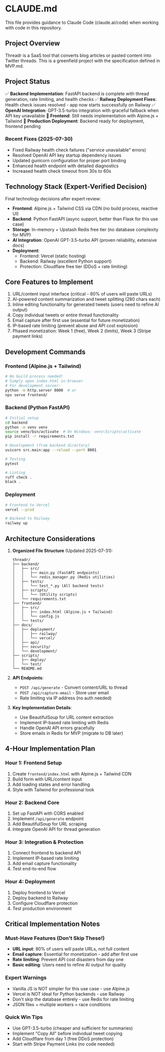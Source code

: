 # CLAUDE.md

This file provides guidance to Claude Code (claude.ai/code) when working with code in this repository.

## Project Overview

Threadr is a SaaS tool that converts blog articles or pasted content into Twitter threads. This is a greenfield project with the specification defined in MVP.md.

## Project Status

✅ **Backend Implementation**: FastAPI backend is complete with thread generation, rate limiting, and health checks
✅ **Railway Deployment Fixes**: Health check issues resolved - app now starts successfully on Railway
✅ **OpenAI Integration**: GPT-3.5-turbo integration with graceful fallback when API key unavailable
🔄 **Frontend**: Still needs implementation with Alpine.js + Tailwind
🔄 **Production Deployment**: Backend ready for deployment, frontend pending

### Recent Fixes (2025-07-30)
- Fixed Railway health check failures ("service unavailable" errors)
- Resolved OpenAI API key startup dependency issues
- Updated gunicorn configuration for proper port binding
- Enhanced health endpoint with detailed diagnostics
- Increased health check timeout from 30s to 60s

## Technology Stack (Expert-Verified Decision)

Final technology decisions after expert review:
- **Frontend**: Alpine.js + Tailwind CSS via CDN (no build process, reactive UI)
- **Backend**: Python FastAPI (async support, better than Flask for this use case)
- **Storage**: In-memory + Upstash Redis free tier (no database complexity for MVP)
- **AI Integration**: OpenAI GPT-3.5-turbo API (proven reliability, extensive docs)
- **Deployment**: 
  - Frontend: Vercel (static hosting)
  - Backend: Railway (excellent Python support)
  - Protection: Cloudflare free tier (DDoS + rate limiting)

## Core Features to Implement

1. URL/content input interface (critical - 80% of users will paste URLs)
2. AI-powered content summarization and tweet splitting (280 chars each)
3. Inline editing functionality for generated tweets (users need to refine AI output)
4. Copy individual tweets or entire thread functionality
5. Email capture after first use (essential for future monetization)
6. IP-based rate limiting (prevent abuse and API cost explosion)
7. Phased monetization: Week 1 (free), Week 2 (limits), Week 3 (Stripe payment links)

## Development Commands

### Frontend (Alpine.js + Tailwind)
```bash
# No build process needed!
# Simply open index.html in browser
# For development server:
python -m http.server 8000  # or
npx serve frontend/
```

### Backend (Python FastAPI)
```bash
# Initial setup
cd backend
python -m venv venv
source venv/bin/activate  # On Windows: venv\Scripts\activate
pip install -r requirements.txt

# Development (from backend directory)
uvicorn src.main:app --reload --port 8001

# Testing
pytest

# Linting
ruff check .
black .
```

### Deployment
```bash
# Frontend to Vercel
vercel --prod

# Backend to Railway
railway up
```

## Architecture Considerations

1. **Organized File Structure** (Updated 2025-07-31):
   ```
   threadr/
   ├── backend/
   │   ├── src/
   │   │   ├── main.py (FastAPI endpoints)
   │   │   └── redis_manager.py (Redis utilities)
   │   ├── tests/
   │   │   └── test_*.py (All backend tests)
   │   ├── scripts/
   │   │   └── (Utility scripts)
   │   └── requirements.txt
   ├── frontend/
   │   ├── src/
   │   │   ├── index.html (Alpine.js + Tailwind)
   │   │   └── config.js
   │   └── tests/
   ├── docs/
   │   ├── deployment/
   │   │   ├── railway/
   │   │   └── vercel/
   │   ├── api/
   │   ├── security/
   │   └── development/
   ├── scripts/
   │   ├── deploy/
   │   └── test/
   └── README.md
   ```

2. **API Endpoints**:
   - `POST /api/generate` - Convert content/URL to thread
   - `POST /api/capture-email` - Store user email
   - Rate limiting via IP address (no auth needed)

3. **Key Implementation Details**:
   - Use BeautifulSoup for URL content extraction
   - Implement IP-based rate limiting with Redis
   - Handle OpenAI API errors gracefully
   - Store emails in Redis for MVP (migrate to DB later)

## 4-Hour Implementation Plan

### Hour 1: Frontend Setup
1. Create `frontend/index.html` with Alpine.js + Tailwind CDN
2. Build form with URL/content input
3. Add loading states and error handling
4. Style with Tailwind for professional look

### Hour 2: Backend Core
1. Set up FastAPI with CORS enabled
2. Implement `/api/generate` endpoint
3. Add BeautifulSoup for URL scraping
4. Integrate OpenAI API for thread generation

### Hour 3: Integration & Protection
1. Connect frontend to backend API
2. Implement IP-based rate limiting
3. Add email capture functionality
4. Test end-to-end flow

### Hour 4: Deployment
1. Deploy frontend to Vercel
2. Deploy backend to Railway
3. Configure Cloudflare protection
4. Test production environment

## Critical Implementation Notes

### Must-Have Features (Don't Skip These!)
- **URL input**: 80% of users will paste URLs, not full content
- **Email capture**: Essential for monetization - add after first use
- **Rate limiting**: Prevent API cost disasters from day one
- **Basic editing**: Users need to refine AI output for quality

### Expert Warnings
- Vanilla JS is NOT simpler for this use case - use Alpine.js
- Vercel is NOT ideal for Python backends - use Railway
- Don't skip the database entirely - use Redis for rate limiting
- JSON files + multiple workers = race conditions

### Quick Win Tips
- Use GPT-3.5-turbo (cheaper and sufficient for summaries)
- Implement "Copy All" before individual tweet copying
- Add Cloudflare from day 1 (free DDoS protection)
- Start with Stripe Payment Links (no code needed)